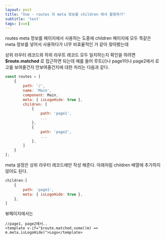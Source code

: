 ```yaml
---
layout: post
title: "Vue - routes 의 meta 정보를 children 에서 활용하기"
subtitle: 'test'
tags: [vue]
---
```

routes meta 정보를 페이지에서 사용하는 도중에 children 페이지에 모두 똑같은 meta 정보를 넣어서 사용하다가 너무 비효율적인 거 같아 찾아봤는데  
<!--more-->

상위 라우터 레코드와 하위 라우트 레코드 모두 일치하는지 확인을 하려면 **$route.matched** 로 접근하면 되는데 
예를 들어 루트(/)나 page1이나 page2에서 로고를 보여줄건지 안보여줄건지에 대한 처리는 다음과 같다.

```js
const routes = [
    {
        path: '/',
        name: 'Main',
        component: Main,
        meta: { isLogoHide: true },
        children: [
            {
                path: 'page1',
                ...
            },
            {
                path: 'page2',
                ...
            },
        ]
    }
];
```
meta 설정은 상위 라우터 레코드에만 작성 해준다. 아래처럼 children 배열에 추가하지 않아도 된다.
```js
children:[
    {
        path: 'page1',
        meta: { isLogoHide: true },
    },
]
```

뷰페이지에서는 

```vue
//page1, page2에서..
<template v-if="$route.matched.some((m) => m.meta.isLogoHide)">Logo</template>
```